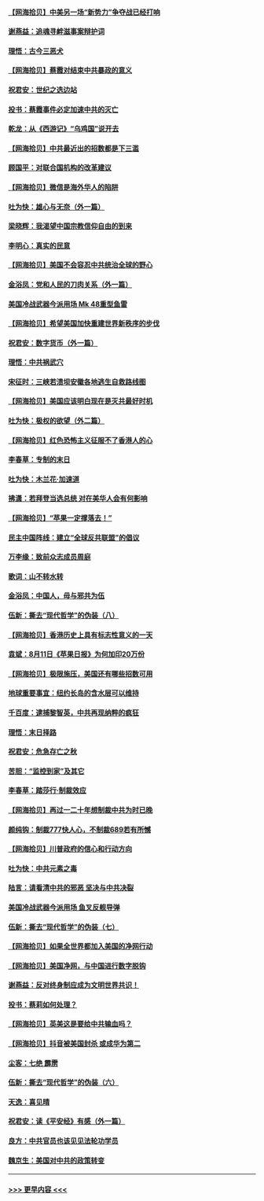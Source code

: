 #### [【网海拾贝】中美另一场“新势力”争夺战已经打响](../pages/nsc993/n12346998.md?t=08212202) 
#### [谢燕益：追魂寻衅滋事案辩护词](../pages/nsc993/n12346892.md?t=08212202) 
#### [理悟：古今三恶犬](../pages/nsc993/n12345190.md?t=08212202) 
#### [【网海拾贝】蔡霞对结束中共暴政的意义](../pages/nsc993/n12344263.md?t=08212202) 
#### [祝君安：世纪之选边站](../pages/nsc993/n12342382.md?t=08212202) 
#### [投书：蔡霞事件必定加速中共的灭亡](../pages/nsc993/n12341881.md?t=08212202) 
#### [乾龙：从《西游记》“乌鸡国”说开去](../pages/nsc993/n12341690.md?t=08212202) 
#### [【网海拾贝】中共最近出的招数都是下三滥](../pages/nsc993/n12341593.md?t=08212202) 
#### [顾国平：对联合国机构的改革建议](../pages/nsc993/n12339928.md?t=08212202) 
#### [【网海拾贝】微信是海外华人的陷阱](../pages/nsc993/n12338868.md?t=08212202) 
#### [吐为快：雄心与无奈（外一篇）](../pages/nsc993/n12338132.md?t=08212202) 
#### [梁晓辉：我渴望中国宗教信仰自由的到来](../pages/nsc993/n12336657.md?t=08212202) 
#### [李明心：真实的民意](../pages/nsc993/n12336089.md?t=08212202) 
#### [【网海拾贝】美国不会容忍中共统治全球的野心](../pages/nsc993/n12336063.md?t=08212202) 
#### [金浴凤：党和人民的刀肉关系（外一篇）](../pages/nsc993/n12335834.md?t=08212202) 
#### [美国冷战武器今派用场 Mk 48重型鱼雷](../pages/nsc993/n12335354.md?t=08212202) 
#### [【网海拾贝】希望美国加快重建世界新秩序的步伐](../pages/nsc993/n12334224.md?t=08212202) 
#### [祝君安：数字货币（外一篇）](../pages/nsc993/n12334186.md?t=08212202) 
#### [理悟：中共祸武穴](../pages/nsc993/n12333962.md?t=08212202) 
#### [宋征时：三峡若溃坝安徽各地逃生自救路线图](../pages/nsc993/n12332450.md?t=08212202) 
#### [【网海拾贝】美国应该明白现在是灭共最好时机](../pages/nsc993/n12332313.md?t=08212202) 
#### [吐为快：极权的欲望（外二篇）](../pages/nsc993/n12332089.md?t=08212202) 
#### [【网海拾贝】红色恐怖主义征服不了香港人的心](../pages/nsc993/n12329296.md?t=08212202) 
#### [李春草：专制的末日](../pages/nsc993/n12329079.md?t=08212202) 
#### [吐为快：木兰花‧加速道](../pages/nsc993/n12327366.md?t=08212202) 
#### [拂潇：若拜登当选总统 对在美华人会有何影响](../pages/nsc993/n12295996.md?t=08212202) 
#### [【网海拾贝】“苹果一定撑落去！”](../pages/nsc993/n12326784.md?t=08212202) 
#### [民主中国阵线：建立“全球反共联盟”的倡议](../pages/nsc993/n12324177.md?t=08212202) 
#### [万李缘：致前众志成员周庭](../pages/nsc993/n12324635.md?t=08212202) 
#### [歌词：山不转水转](../pages/nsc993/n12324599.md?t=08212202) 
#### [金浴凤：中国人，毋与邪共为伍](../pages/nsc993/n12324257.md?t=08212202) 
#### [伍新：撕去“现代哲学”的伪装（八）](../pages/nsc993/n12324188.md?t=08212202) 
#### [【网海拾贝】香港历史上具有标志性意义的一天](../pages/nsc993/n12324021.md?t=08212202) 
#### [袁斌：8月11日《苹果日报》为何加印20万份](../pages/nsc993/n12323955.md?t=08212202) 
#### [【网海拾贝】极限施压，美国还有哪些招数可用](../pages/nsc993/n12322512.md?t=08212202) 
#### [地球重要事宜：纽约长岛的含水层可以维持](../pages/nsc993/n12321844.md?t=08212202) 
#### [千百度：逮捕黎智英，中共再现纳粹的疯狂](../pages/nsc993/n12321777.md?t=08212202) 
#### [理悟：末日择路](../pages/nsc993/n12320812.md?t=08212202) 
#### [祝君安：危急存亡之秋](../pages/nsc993/n12320795.md?t=08212202) 
#### [苦胆：“监控到家”及其它](../pages/nsc993/n12320751.md?t=08212202) 
#### [李春草：踏莎行·制裁效应](../pages/nsc993/n12318290.md?t=08212202) 
#### [【网海拾贝】再过一二十年想制裁中共为时已晚](../pages/nsc993/n12318195.md?t=08212202) 
#### [颜纯钩：制裁777快人心，不制裁689若有所憾](../pages/nsc993/n12316912.md?t=08212202) 
#### [【网海拾贝】川普政府的信心和行动方向](../pages/nsc993/n12316673.md?t=08212202) 
#### [吐为快：中共元素之毒](../pages/nsc993/n12316547.md?t=08212202) 
#### [陆言：请看清中共的邪恶 坚决与中共决裂](../pages/nsc993/n12315784.md?t=08212202) 
#### [美国冷战武器今派用场 鱼叉反舰导弹](../pages/nsc993/n12316258.md?t=08212202) 
#### [伍新：撕去“现代哲学”的伪装（七）](../pages/nsc993/n12315846.md?t=08212202) 
#### [【网海拾贝】如果全世界都加入美国的净网行动](../pages/nsc993/n12315588.md?t=08212202) 
#### [【网海拾贝】美国净网，与中国进行数字脱钩](../pages/nsc993/n12312813.md?t=08212202) 
#### [谢燕益：反对终身制应成为文明世界共识！](../pages/nsc993/n12310465.md?t=08212202) 
#### [投书：蔡莉如何处理？](../pages/nsc993/n12310224.md?t=08212202) 
#### [【网海拾贝】英美这是要给中共输血吗？](../pages/nsc993/n12307646.md?t=08212202) 
#### [【网海拾贝】抖音被美国封杀 或成华为第二](../pages/nsc993/n12305277.md?t=08212202) 
#### [尘客：七绝 霹雳](../pages/nsc993/n12304053.md?t=08212202) 
#### [伍新：撕去“现代哲学”的伪装（六）](../pages/nsc993/n12303243.md?t=08212202) 
#### [天逸：喜见晴](../pages/nsc993/n12303226.md?t=08212202) 
#### [祝君安：读《平安经》有感（外一篇）](../pages/nsc993/n12303170.md?t=08212202) 
#### [良方：中共官员也该见见法轮功学员](../pages/nsc993/n12302985.md?t=08212202) 
#### [魏京生：美国对中共的政策转变](../pages/nsc993/n12302929.md?t=08212202) 

----
#### [ >>> 更早内容 <<< ](../indexes/nsc993-earlier.md)

